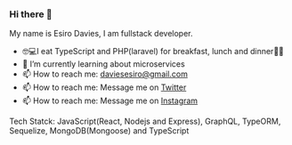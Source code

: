 ### Hi there 👋
My name is Esiro Davies, I am fullstack developer.
- 🤓💻I eat TypeScript and PHP(laravel) for breakfast, lunch and dinner🍴🍚 
- 🌱 I’m currently learning about microservices
- 📫 How to reach me: daviesesiro@gmail.com
- 📫 How to reach me: Message me on [Twitter](https://twitter.com/@ojurereoluwad)
- 📫 How to reach me: Message me on [Instagram](https://instagram.com/daviesesiro)

Tech Statck: JavaScript(React, Nodejs and Express), GraphQL, TypeORM, Sequelize, MongoDB(Mongoose) and TypeScript

<!--
**webcrawler124/webcrawler124** is a ✨ _special_ ✨ repository because its `README.md` (this file) appears on your GitHub profile.

Here are some ideas to get you started:

- 🔭 I’m currently working on ...
- 🌱 I’m currently learning ...
- 👯 I’m looking to collaborate on ...
- 🤔 I’m looking for help with ...
- 💬 Ask me about ...
- 📫 How to reach me: ...
- 😄 Pronouns: ...
- ⚡ Fun fact: ...
- 🔭 I’m currently working on forum as a school project with a cool friend

-->
